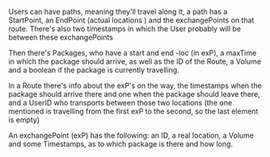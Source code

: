 Users can have paths, meaning they'll travel along it,
a path has a StartPoint, an EndPoint (actual locations )
and the exchangePoints on that route.
There's also two timestamps in which the User probably will be between these exchangePoints

Then there's Packages, who have a start and end -loc (in exP), a maxTime in which the package should arrive,
as well as the ID of the Route, a Volume and a boolean if the package is currently travelling.

In a Route there's info about the exP's on the way, the timestamps when the package should arrive there and one
when the package should leave there, and a UserID who transports between those two locations
(the one mentioned is travelling from the first exP to the second, so the last element is empty)

An exchangePoint (exP) has the following: an ID, a real location, a Volume and some Timestamps,
as to which package is there and how long.
